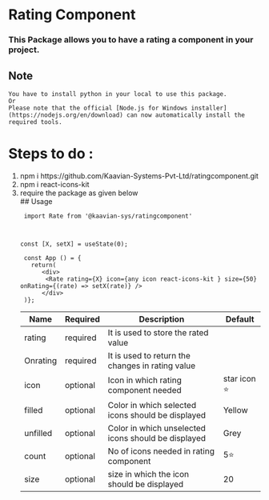 # Rating Component
### This Package allows you to have a rating a component in your project.
## Note
    You have to install python in your local to use this package.
    Or 
    Please note that the official [Node.js for Windows installer](https://nodejs.org/en/download) can now automatically install the required tools. 
# Steps to do :
<ol>
<li>npm i https://github.com/Kaavian-Systems-Pvt-Ltd/ratingcomponent.git</li>
<li>npm i react-icons-kit</li>
<li> require the package as given below</li>
## Usage
 
```
 import Rate from '@kaavian-sys/ratingcomponent'



const [X, setX] = useState(0);

 const App () = {
   return(  
      <div>  
       <Rate rating={X} icon={any icon react-icons-kit } size={50}  onRating={(rate) => setX(rate)} />
      </div>
 )};
 ```

| Name  | Required | Description | Default |
| ---   | -------- | ----------- | ------- | 
| rating  | required | It is used to store the rated value|         |
| Onrating| required | It is used to return the changes in rating value | |
| icon | optional | Icon in which rating component needed | star icon ⭐ |
| filled| optional |Color in which selected icons should be displayed | Yellow |
| unfilled | optional |Color in which unselected icons should be displayed | Grey |
| count | optional | No of icons needed in rating component | 5⭐ |
| size | optional | size in which the icon should be displayed | 20 |
